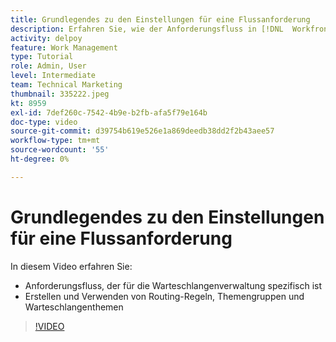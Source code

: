 ```yaml
---
title: Grundlegendes zu den Einstellungen für eine Flussanforderung
description: Erfahren Sie, wie der Anforderungsfluss in [!DNL  Workfront] funktioniert. Erstellen Sie dann Routing-Regeln, Themengruppen und Themen in der Warteschlange.
activity: delpoy
feature: Work Management
type: Tutorial
role: Admin, User
level: Intermediate
team: Technical Marketing
thumbnail: 335222.jpeg
kt: 8959
exl-id: 7def260c-7542-4b9e-b2fb-afa5f79e164b
doc-type: video
source-git-commit: d39754b619e526e1a869deedb38dd2f2b43aee57
workflow-type: tm+mt
source-wordcount: '55'
ht-degree: 0%

---
```


# Grundlegendes zu den Einstellungen für eine Flussanforderung

In diesem Video erfahren Sie:

* Anforderungsfluss, der für die Warteschlangenverwaltung spezifisch ist
* Erstellen und Verwenden von Routing-Regeln, Themengruppen und Warteschlangenthemen

>[!VIDEO](https://video.tv.adobe.com/v/335222/?quality=12)
